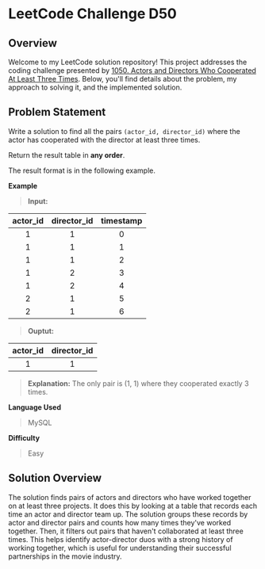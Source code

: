 
# LeetCode Challenge D50

## Overview

Welcome to my LeetCode solution repository! This project addresses the coding challenge presented by [1050. Actors and Directors Who Cooperated At Least Three Times](https://leetcode.com/problems/actors-and-directors-who-cooperated-at-least-three-times/). Below, you'll find details about the problem, my approach to solving it, and the implemented solution.

## Problem Statement

Write a solution to find all the pairs  `(actor_id, director_id)`  where the actor has cooperated with the director at least three times.

Return the result table in  **any order**.

The result format is in the following example.

**Example**
>**Input:**
>
| actor_id | director_id | timestamp |
|:--------:|:-----------:|:---------:|
|     1    |      1      |     0     |
|     1    |      1      |     1     |
|     1    |      1      |     2     |
|     1    |      2      |     3     |
|     1    |      2      |     4     |
|     2    |      1      |     5     |
|     2    |      1      |     6     |

>**Ouptut:**
>
| actor_id | director_id |
|:--------:|:-----------:|
|     1    |      1      |

>
>**Explanation:** The only pair is (1, 1) where they cooperated exactly 3 times.

**Language Used**
> MySQL

**Difficulty**
> Easy

## Solution Overview
The solution finds pairs of actors and directors who have worked together on at least three projects. It does this by looking at a table that records each time an actor and director team up. The solution groups these records by actor and director pairs and counts how many times they've worked together. Then, it filters out pairs that haven't collaborated at least three times. This helps identify actor-director duos with a strong history of working together, which is useful for understanding their successful partnerships in the movie industry.
